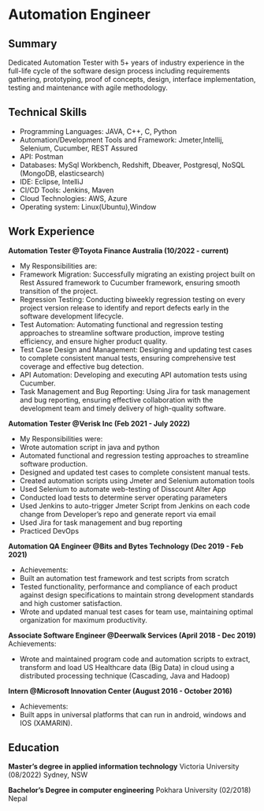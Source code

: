 # Automation Engineer

## Summary
Dedicated Automation Tester with 5+ years of industry experience in the full-life cycle of the software design 
process including requirements gathering, prototyping, proof of concepts, design, interface implementation, testing 
and maintenance with agile methodology.

## Technical Skills
- Programming Languages: JAVA, C++, C, Python
- Automation/Development Tools and Framework: Jmeter,Intellij, Selenium, Cucumber, REST Assured
- API: Postman
- Databases: MySql Workbench, Redshift, Dbeaver, 
Postgresql, NoSQL (MongoDB, elasticsearch)
- IDE: Eclipse, IntelliJ
- CI/CD Tools: Jenkins, Maven
- Cloud Technologies: AWS, Azure
- Operating system: Linux(Ubuntu),Window

## Work Experience
**Automation Tester @Toyota Finance Australia (10/2022 - current)**
- My Responsibilities are:
- Framework Migration: Successfully migrating an existing project built on Rest Assured 
framework to Cucumber framework, ensuring smooth transition of the project.
- Regression Testing: Conducting biweekly regression testing on every project version 
release to identify and report defects early in the software development lifecycle.
- Test Automation: Automating functional and regression testing approaches to 
streamline software production, improve testing efficiency, and ensure higher product 
quality.
- Test Case Design and Management: Designing and updating test cases to complete 
consistent manual tests, ensuring comprehensive test coverage and effective bug 
detection.
- API Automation: Developing and executing API automation tests using Cucumber.
- Task Management and Bug Reporting: Using Jira for task management and bug 
reporting, ensuring effective collaboration with the development team and timely 
delivery of high-quality software.

**Automation Tester @Verisk Inc (Feb 2021 - July 2022)**
- My Responsibilities were:
- Wrote automation script in java and python
- Automated functional and regression testing approaches to streamline software 
production.
- Designed and updated test cases to complete consistent manual tests.
- Created automation scripts using Jmeter and Selenium automation tools
- Used Selenium to automate web-testing of Disscount Alter App
- Conducted load tests to determine server operating parameters
- Used Jenkins to auto-trigger Jmeter Script from Jenkins on each code change from 
Developer’s repo and generate report via email
- Used Jira for task management and bug reporting
- Practiced DevOps

**Automation QA Engineer @Bits and Bytes Technology (Dec 2019 - Feb 2021)**
- Achievements:
- Built an automation test framework and test scripts from scratch
- Tested functionality, performance and compliance of each product against design 
specifications to maintain strong development standards and high customer satisfaction.
- Wrote and updated manual test cases for team use, maintaining optimal organization for 
maximum productivity.

**Associate Software Engineer @Deerwalk Services (April 2018 - Dec 2019)**
Achievements:
- Wrote and maintained program code and automation scripts to extract, transform and 
load US Healthcare data (Big Data) in cloud using a distributed processing technique
(Cascading, Java and Hadoop)

**Intern @Microsoft Innovation Center (August 2016 - October 2016)**
- Achievements:
- Built apps in universal platforms that can run in android, windows and IOS (XAMARIN).

## Education
**Master’s degree in applied information technology**
Victoria University (08/2022)
Sydney, NSW

**Bachelor’s Degree in computer engineering**
Pokhara University (02/2018)
Nepal
